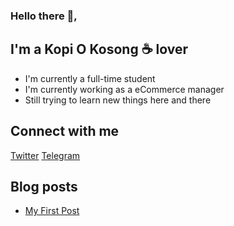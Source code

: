 ### Hello there 👋,

## I'm a Kopi O Kosong ☕ lover
- I'm currently a full-time student
- I'm currently working as a eCommerce manager
- Still trying to learn new things here and there

## Connect with me
[Twitter](https://twitter.com/Richard_wzc)
[Telegram](https://t.me/rw_zc)

## Blog posts
<!-- BLOG-POST-LIST:START -->
- [My First Post](https://rwzc.herokuapp.com/my-first-post/)
<!-- BLOG-POST-LIST:END -->